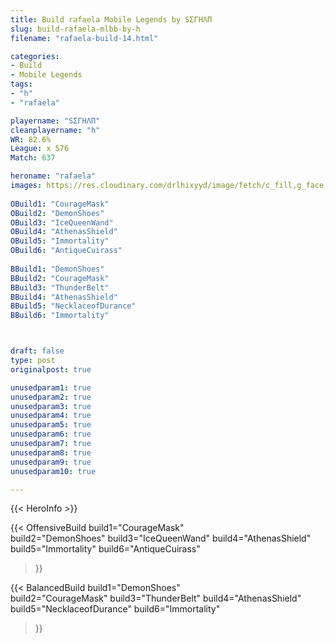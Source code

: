 ```yaml
---
title: Build rafaela Mobile Legends by ЅΣΓHΛП
slug: build-rafaela-mlbb-by-h
filename: "rafaela-build-14.html"

categories: 
- Build 
- Mobile Legends
tags: 
- "h"
- "rafaela"

playername: "ЅΣΓHΛП"
cleanplayername: "h"
WR: 82.6%
League: x 576
Match: 637 

heroname: "rafaela"
images: https://res.cloudinary.com/drlhixyyd/image/fetch/c_fill,g_face,f_auto/https://cdn2-build.mobagenie.my.id/p/images/banner/full/rafaela.jpg
 
OBuild1: "CourageMask"  
OBuild2: "DemonShoes" 
OBuild3: "IceQueenWand" 
OBuild4: "AthenasShield" 
OBuild5: "Immortality" 
OBuild6: "AntiqueCuirass" 
 
BBuild1: "DemonShoes"  
BBuild2: "CourageMask" 
BBuild3: "ThunderBelt" 
BBuild4: "AthenasShield" 
BBuild5: "NecklaceofDurance" 
BBuild6: "Immortality"



draft: false
type: post
originalpost: true

unusedparam1: true
unusedparam2: true
unusedparam3: true
unusedparam4: true
unusedparam5: true
unusedparam6: true
unusedparam7: true
unusedparam8: true
unusedparam9: true
unusedparam10: true

---
```


{{< HeroInfo >}} 

{{< OffensiveBuild 
build1="CourageMask"  
build2="DemonShoes" 
build3="IceQueenWand" 
build4="AthenasShield" 
build5="Immortality" 
build6="AntiqueCuirass" 
 >}} 

{{< BalancedBuild 
build1="DemonShoes"  
build2="CourageMask" 
build3="ThunderBelt" 
build4="AthenasShield" 
build5="NecklaceofDurance" 
build6="Immortality" 
 >}}

